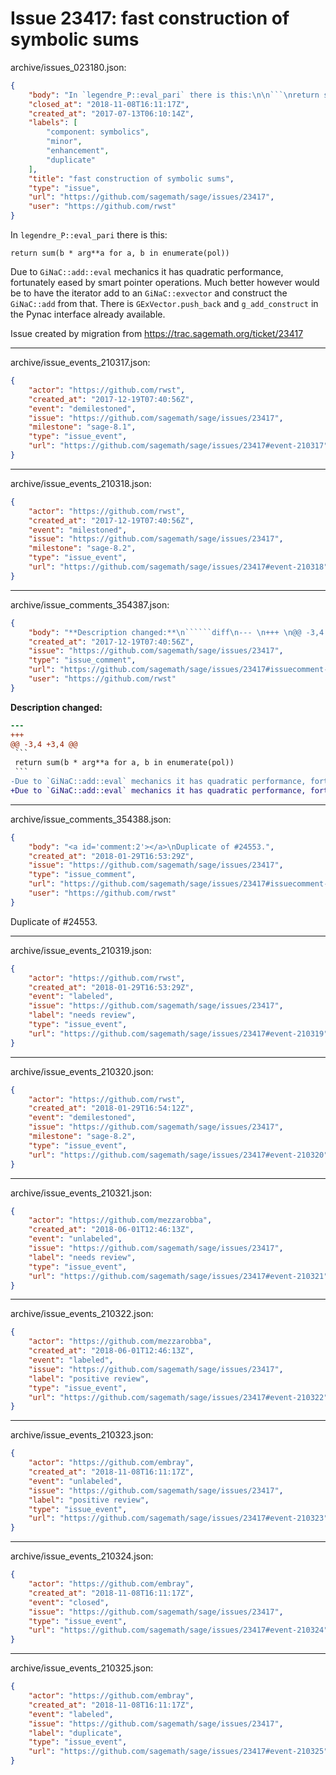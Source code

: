 # Issue 23417: fast construction of symbolic sums

archive/issues_023180.json:
```json
{
    "body": "In `legendre_P::eval_pari` there is this:\n\n```\nreturn sum(b * arg**a for a, b in enumerate(pol))\n```\nDue to `GiNaC::add::eval` mechanics it has quadratic performance, fortunately eased by smart pointer operations. Much better however would be to have the iterator add to an `GiNaC::exvector` and construct the `GiNaC::add` from that. There is `GExVector.push_back` and `g_add_construct` in the Pynac interface already available.\n\nIssue created by migration from https://trac.sagemath.org/ticket/23417\n\n",
    "closed_at": "2018-11-08T16:11:17Z",
    "created_at": "2017-07-13T06:10:14Z",
    "labels": [
        "component: symbolics",
        "minor",
        "enhancement",
        "duplicate"
    ],
    "title": "fast construction of symbolic sums",
    "type": "issue",
    "url": "https://github.com/sagemath/sage/issues/23417",
    "user": "https://github.com/rwst"
}
```
In `legendre_P::eval_pari` there is this:

```
return sum(b * arg**a for a, b in enumerate(pol))
```
Due to `GiNaC::add::eval` mechanics it has quadratic performance, fortunately eased by smart pointer operations. Much better however would be to have the iterator add to an `GiNaC::exvector` and construct the `GiNaC::add` from that. There is `GExVector.push_back` and `g_add_construct` in the Pynac interface already available.

Issue created by migration from https://trac.sagemath.org/ticket/23417





---

archive/issue_events_210317.json:
```json
{
    "actor": "https://github.com/rwst",
    "created_at": "2017-12-19T07:40:56Z",
    "event": "demilestoned",
    "issue": "https://github.com/sagemath/sage/issues/23417",
    "milestone": "sage-8.1",
    "type": "issue_event",
    "url": "https://github.com/sagemath/sage/issues/23417#event-210317"
}
```



---

archive/issue_events_210318.json:
```json
{
    "actor": "https://github.com/rwst",
    "created_at": "2017-12-19T07:40:56Z",
    "event": "milestoned",
    "issue": "https://github.com/sagemath/sage/issues/23417",
    "milestone": "sage-8.2",
    "type": "issue_event",
    "url": "https://github.com/sagemath/sage/issues/23417#event-210318"
}
```



---

archive/issue_comments_354387.json:
```json
{
    "body": "**Description changed:**\n``````diff\n--- \n+++ \n@@ -3,4 +3,4 @@\n ```\n return sum(b * arg**a for a, b in enumerate(pol))\n ```\n-Due to `GiNaC::add::eval` mechanics it has quadratic performance, fortunately eased by smart pointer operations. Much better however would be to have the iterator add to an `GiNaC::epvector` and construct the `GiNaC::add` from that. The obvious internal Pynac code just needs an interface in `libs/pynac` and this then used by `legendre_P::eval_pari`.\n+Due to `GiNaC::add::eval` mechanics it has quadratic performance, fortunately eased by smart pointer operations. Much better however would be to have the iterator add to an `GiNaC::exvector` and construct the `GiNaC::add` from that. There is `GExVector.push_back` and `g_add_construct` in the Pynac interface already available.\n``````\n",
    "created_at": "2017-12-19T07:40:56Z",
    "issue": "https://github.com/sagemath/sage/issues/23417",
    "type": "issue_comment",
    "url": "https://github.com/sagemath/sage/issues/23417#issuecomment-354387",
    "user": "https://github.com/rwst"
}
```

**Description changed:**
``````diff
--- 
+++ 
@@ -3,4 +3,4 @@
 ```
 return sum(b * arg**a for a, b in enumerate(pol))
 ```
-Due to `GiNaC::add::eval` mechanics it has quadratic performance, fortunately eased by smart pointer operations. Much better however would be to have the iterator add to an `GiNaC::epvector` and construct the `GiNaC::add` from that. The obvious internal Pynac code just needs an interface in `libs/pynac` and this then used by `legendre_P::eval_pari`.
+Due to `GiNaC::add::eval` mechanics it has quadratic performance, fortunately eased by smart pointer operations. Much better however would be to have the iterator add to an `GiNaC::exvector` and construct the `GiNaC::add` from that. There is `GExVector.push_back` and `g_add_construct` in the Pynac interface already available.
``````




---

archive/issue_comments_354388.json:
```json
{
    "body": "<a id='comment:2'></a>\nDuplicate of #24553.",
    "created_at": "2018-01-29T16:53:29Z",
    "issue": "https://github.com/sagemath/sage/issues/23417",
    "type": "issue_comment",
    "url": "https://github.com/sagemath/sage/issues/23417#issuecomment-354388",
    "user": "https://github.com/rwst"
}
```

<a id='comment:2'></a>
Duplicate of #24553.



---

archive/issue_events_210319.json:
```json
{
    "actor": "https://github.com/rwst",
    "created_at": "2018-01-29T16:53:29Z",
    "event": "labeled",
    "issue": "https://github.com/sagemath/sage/issues/23417",
    "label": "needs review",
    "type": "issue_event",
    "url": "https://github.com/sagemath/sage/issues/23417#event-210319"
}
```



---

archive/issue_events_210320.json:
```json
{
    "actor": "https://github.com/rwst",
    "created_at": "2018-01-29T16:54:12Z",
    "event": "demilestoned",
    "issue": "https://github.com/sagemath/sage/issues/23417",
    "milestone": "sage-8.2",
    "type": "issue_event",
    "url": "https://github.com/sagemath/sage/issues/23417#event-210320"
}
```



---

archive/issue_events_210321.json:
```json
{
    "actor": "https://github.com/mezzarobba",
    "created_at": "2018-06-01T12:46:13Z",
    "event": "unlabeled",
    "issue": "https://github.com/sagemath/sage/issues/23417",
    "label": "needs review",
    "type": "issue_event",
    "url": "https://github.com/sagemath/sage/issues/23417#event-210321"
}
```



---

archive/issue_events_210322.json:
```json
{
    "actor": "https://github.com/mezzarobba",
    "created_at": "2018-06-01T12:46:13Z",
    "event": "labeled",
    "issue": "https://github.com/sagemath/sage/issues/23417",
    "label": "positive review",
    "type": "issue_event",
    "url": "https://github.com/sagemath/sage/issues/23417#event-210322"
}
```



---

archive/issue_events_210323.json:
```json
{
    "actor": "https://github.com/embray",
    "created_at": "2018-11-08T16:11:17Z",
    "event": "unlabeled",
    "issue": "https://github.com/sagemath/sage/issues/23417",
    "label": "positive review",
    "type": "issue_event",
    "url": "https://github.com/sagemath/sage/issues/23417#event-210323"
}
```



---

archive/issue_events_210324.json:
```json
{
    "actor": "https://github.com/embray",
    "created_at": "2018-11-08T16:11:17Z",
    "event": "closed",
    "issue": "https://github.com/sagemath/sage/issues/23417",
    "type": "issue_event",
    "url": "https://github.com/sagemath/sage/issues/23417#event-210324"
}
```



---

archive/issue_events_210325.json:
```json
{
    "actor": "https://github.com/embray",
    "created_at": "2018-11-08T16:11:17Z",
    "event": "labeled",
    "issue": "https://github.com/sagemath/sage/issues/23417",
    "label": "duplicate",
    "type": "issue_event",
    "url": "https://github.com/sagemath/sage/issues/23417#event-210325"
}
```
